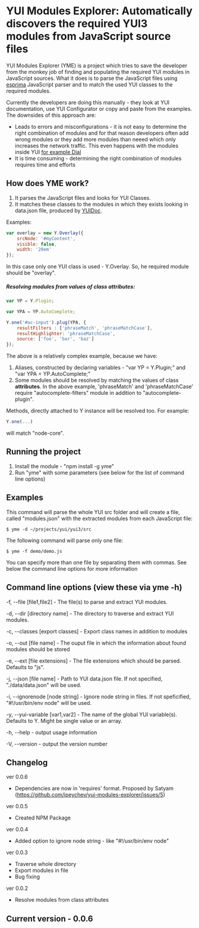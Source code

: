 YUI Modules Explorer: Automatically discovers the required YUI3 modules from JavaScript source files
========================================

YUI Modules Explorer (YME) is a project which tries to save the developer from the monkey job of finding and populating the required YUI modules in JavaScript sources. What it does is to parse the JavaScript files using [esprima](http://esprima.org/) JavaScript parser and to match the used YUI classes to the required modules.

Currently the developers are doing this manually - they look at YUI documentation, use YUI Configurator or copy and paste from the examples. The downsides of this approach are:

* Leads to errors and misconfigurations - it is not easy to determine the right combination of modules and for that reason developers often add wrong modules or they add more modules than neeed which only increases the network traffic. This even happens with the modules inside YUI [for example Dial](http://www.yuiblog.com/blog/2011/07/01/yui-and-loader-changes-for-3-4-0/)
* It is time consuming - determining the right combination of modules requires time and efforts

How does YME work?
-----------

1. It parses the JavaScript files and looks for YUI Classes.
2. It matches these classes to the modules in which they exists looking in data.json file, produced by [YUIDoc](http://yui.github.com/yuidoc/args/index.html#working-with-yuidoc-parsed-data).

Examples:

```javascript
var overlay = new Y.Overlay({
	srcNode: '#myContent',
	visible: false,
	width: '20em'
});
```

In this case only one YUI class is used - Y.Overlay. So, he required module should be "overlay".

##### Resolving modules from values of class attributes:

```javascript
var YP = Y.Plugin;

var YPA = YP.AutoComplete;

Y.one('#ac-input').plug(YPA, {
	resultFilters : ['phraseMatch', 'phraseMatchCase'],
    resultHighlighter: 'phraseMatchCase',
	source: ['foo', 'bar', 'baz']
});
```

The above is a relatively complex example, because we have:

1. Aliases, constructed by declaring variables - "var YP = Y.Plugin;" and "var YPA = YP.AutoComplete;"
2. Some modules should be resolved by matching the values of class **attributes**. In the above example, 'phraseMatch' and 'phraseMatchCase' require "autocomplete-filters" module in addition to "autocomplete-plugin".

Methods, directly attached to Y instance will be resolved too. For example:

```javascript
Y.one(...)
```

will match "node-core".

Running the project
-----------

1. Install the module - "npm install -g yme"
5. Run "yme" with some parameters (see below for the list of command line options)

Examples
-----------
This command will parse the whole YUI src folder and will create a file, called "modules.json" with the extracted modules from each JavaScript file:

	$ yme -d ~/projects/yui/yui3/src

The following command will parse only one file:

	$ yme -f demo/demo.js

You can specify more than one file by separating them with commas. See below the command line options for more information

Command line options (view these via yme -h)
-----------

-f, --file [file1,file2] - The file(s) to parse and extract YUI modules.

-d, --dir [directory name] - The directory to traverse and extract YUI modules.

-c, --classes [export classes] - Export class names in addition to modules

-o, --out [file name] - The ouput file in which the information about found modules should be stored

-e, --ext [file extensions] - The file extensions which should be parsed. Defaults to "js".

-j, --json [file name] - Path to YUI data.json file. If not specified, "./data/data.json" will be used.

-i, --ignorenode [node string] - Ignore node string in files. If not speficified, "#!/usr/bin/env node" will be used.

-y, --yui-variable [var1,var2] - The name of the global YUI variable(s). Defaults to Y. Might be single value or an array.

-h, --help - output usage information

-V, --version - output the version number


Changelog
-----------

ver 0.0.6
- Dependencies are now in 'requires' format. Proposed by Satyam (https://github.com/ipeychev/yui-modules-explorer/issues/5)

ver 0.0.5
- Created NPM Package

ver 0.0.4
- Added option to ignore node string - like "#!/usr/bin/env node"

ver 0.0.3
- Traverse whole directory
- Export modules in file
- Bug fixing

ver 0.0.2
- Resolve modules from class attributes


Current version - 0.0.6
-----------